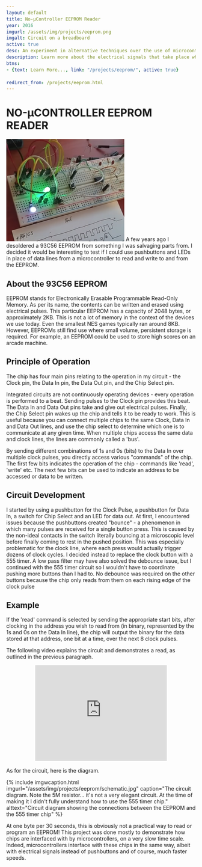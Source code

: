 ```yaml
---
layout: default
title: No-μController EEPROM Reader
year: 2016
imgurl: /assets/img/projects/eeprom.png
imgalt: Circuit on a breadboard
active: true
desc: An experiment in alternative techniques over the use of microcontrollers to interface with memory integrated circuits over the SPI protocol. Even though it is not a practical way of using these ICs, it is good educational "slow motion" look at the signals.
description: Learn more about the electrical signals that take place when reading an EEPROM
btns: 
- {text: Learn More..., link: "/projects/eeprom/", active: true}

redirect_from: /projects/eeprom.html
---
```


<h1 class="override_caselock">NO-μCONTROLLER EEPROM READER</h1>
<img src="/assets/img/projects/eeprom.png" alt="{{ page.imgalt }}" class="profilePhoto verylargepic"/>
A few years ago I desoldered a 93C56 EEPROM from something I was salvaging parts from. I decided it would be interesting to test if I could use pushbuttons and LEDs in place of data lines from a microcontroller to read and write to and from the EEPROM.

## About the 93C56 EEPROM

EEPROM stands for Electronically Erasable Programmable Read-Only Memory. As per its name, the contents can be written and erased using electrical pulses. This particular EEPROM has a capacity of 2048 bytes, or approximately 2KB. This is not a lot of memory in the context of the devices we use today. Even the smallest NES games typically ran around 8KB. However, EEPROMs still find use where small volume, persistent storage is required. For example, an EEPROM could be used to store high scores on an arcade machine.

## Principle of Operation

The chip has four main pins relating to the operation in my circuit - the Clock pin, the Data In pin, the Data Out pin, and the Chip Select pin.

Integrated circuits are not continuously operating devices - every operation is performed to a beat. Sending pulses to the Clock pin provides this beat. The Data In and Data Out pins take and give out electrical pulses. Finally, the Chip Select pin wakes up the chip and tells it to be ready to work. This is useful because you can connect multiple chips to the same Clock, Data In and Data Out lines, and use the chip select to determine which one is to communicate at any given time. When multiple chips access the same data and clock lines, the lines are commonly called a 'bus'.

By sending different combinations of 1s and 0s (bits) to the Data In over multiple clock pulses, you directly access various "commands" of the chip. The first few bits indicates the operation of the chip - commands like 'read', 'write' etc. The next few bits can be used to indicate an address to be accessed or data to be written.

## Circuit Development

I started by using a pushbutton for the Clock Pulse, a pushbutton for Data In, a switch for Chip Select and an LED for data out. At first, I encountered issues because the pushbuttons created "bounce" - a phenomenon in which many pulses are received for a single button press. This is caused by the non-ideal contacts in the switch literally bouncing at a microscopic level before finally coming to rest in the pushed position. This was especially problematic for the clock line, where each press would actually trigger dozens of clock cycles. I decided instead to replace the clock button with a 555 timer. A low pass filter may have also solved the debounce issue, but I continued with the 555 timer circuit so I wouldn't have to coordinate pushing more buttons than I had to. No debounce was required on the other buttons because the chip only reads from them on each rising edge of the clock pulse

## Example

If the 'read' command is selected by sending the appropriate start bits, after clocking in the address you wish to read from (in binary, represented by the 1s and 0s on the Data In line), the chip will output the binary for the data stored at that address, one bit at a time, over the next 8 clock pulses.

The following video explains the circuit and demonstrates a read, as outlined in the previous paragraph.

<div style="text-align:center;">	
    <iframe src="https://www.youtube.com/embed/bIUdJX0o8iU" allowfullscreen="" width="350" height="255" frameborder="0"></iframe>
</div>

As for the circuit, here is the diagram.

{% include imgwcaption.html 
imgurl="/assets/img/projects/eeprom/schematic.jpg" 
caption="The circuit diagram. Note the 5M resistor... it's not a very elegant circuit. At the time of making it I didn't fully understand how to use the 555 timer chip." 
alttext="Circuit diagram showing the connections between the EEPROM and the 555 timer chip"
%}


At one byte per 30 seconds, this is obviously not a practical way to read or program an EEPROM! This project was done mostly to demonstrate how chips are interfaced with by microcontrollers, on a very slow time scale. Indeed, microcontrollers interface with these chips in the same way, albeit with electrical signals instead of pushbuttons and of course, much faster speeds.